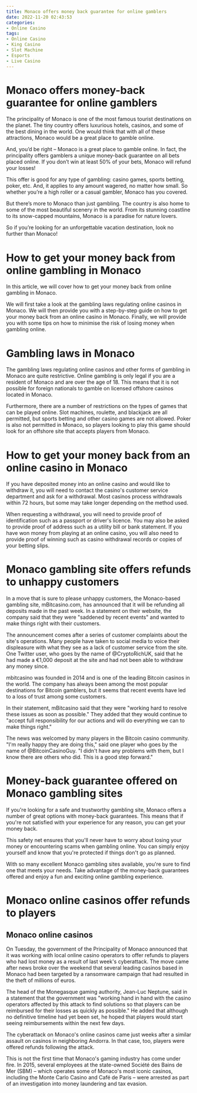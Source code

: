 ```yaml
---
title: Monaco offers money back guarantee for online gamblers
date: 2022-11-20 02:43:53
categories:
- Online Casino
tags:
- Online Casino
- King Casino
- Slot Machine
- Esports
- Live Casino
---
```



#  Monaco offers money-back guarantee for online gamblers

The principality of Monaco is one of the most famous tourist destinations on the planet. The tiny country offers luxurious hotels, casinos, and some of the best dining in the world. One would think that with all of these attractions, Monaco would be a great place to gamble online.

And, you’d be right – Monaco is a great place to gamble online. In fact, the principality offers gamblers a unique money-back guarantee on all bets placed online. If you don’t win at least 50% of your bets, Monaco will refund your losses!

This offer is good for any type of gambling: casino games, sports betting, poker, etc. And, it applies to any amount wagered, no matter how small. So whether you’re a high roller or a casual gambler, Monaco has you covered.

But there’s more to Monaco than just gambling. The country is also home to some of the most beautiful scenery in the world. From its stunning coastline to its snow-capped mountains, Monaco is a paradise for nature lovers.

So if you’re looking for an unforgettable vacation destination, look no further than Monaco!

#  How to get your money back from online gambling in Monaco

In this article, we will cover how to get your money back from online gambling in Monaco.

We will first take a look at the gambling laws regulating online casinos in Monaco. We will then provide you with a step-by-step guide on how to get your money back from an online casino in Monaco. Finally, we will provide you with some tips on how to minimise the risk of losing money when gambling online.

# Gambling laws in Monaco

The gambling laws regulating online casinos and other forms of gambling in Monaco are quite restrictive. Online gambling is only legal if you are a resident of Monaco and are over the age of 18. This means that it is not possible for foreign nationals to gamble on licensed offshore casinos located in Monaco.

Furthermore, there are a number of restrictions on the types of games that can be played online. Slot machines, roulette, and blackjack are all permitted, but sports betting and other casino games are not allowed. Poker is also not permitted in Monaco, so players looking to play this game should look for an offshore site that accepts players from Monaco.

# How to get your money back from an online casino in Monaco

If you have deposited money into an online casino and would like to withdraw it, you will need to contact the casino's customer service department and ask for a withdrawal. Most casinos process withdrawals within 72 hours, but some may take longer depending on the method used.

When requesting a withdrawal, you will need to provide proof of identification such as a passport or driver's licence. You may also be asked to provide proof of address such as a utility bill or bank statement. If you have won money from playing at an online casino, you will also need to provide proof of winning such as casino withdrawal records or copies of your betting slips.

#  Monaco gambling site offers refunds to unhappy customers

In a move that is sure to please unhappy customers, the Monaco-based gambling site, mBitcasino.com, has announced that it will be refunding all deposits made in the past week. In a statement on their website, the company said that they were "saddened by recent events" and wanted to make things right with their customers.

The announcement comes after a series of customer complaints about the site's operations. Many people have taken to social media to voice their displeasure with what they see as a lack of customer service from the site. One Twitter user, who goes by the name of @CryptoRichUK, said that he had made a €1,000 deposit at the site and had not been able to withdraw any money since.

mbitcasino was founded in 2014 and is one of the leading Bitcoin casinos in the world. The company has always been among the most popular destinations for Bitcoin gamblers, but it seems that recent events have led to a loss of trust among some customers.

In their statement, mBitcasino said that they were "working hard to resolve these issues as soon as possible." They added that they would continue to "accept full responsibility for our actions and will do everything we can to make things right."

The news was welcomed by many players in the Bitcoin casino community. "I'm really happy they are doing this," said one player who goes by the name of @BitcoinCasinoGuy. "I didn't have any problems with them, but I know there are others who did. This is a good step forward."

#  Money-back guarantee offered on Monaco gambling sites

If you're looking for a safe and trustworthy gambling site, Monaco offers a number of great options with money-back guarantees. This means that if you're not satisfied with your experience for any reason, you can get your money back.

This safety net ensures that you'll never have to worry about losing your money or encountering scams when gambling online. You can simply enjoy yourself and know that you're protected if things don't go as planned.

With so many excellent Monaco gambling sites available, you're sure to find one that meets your needs. Take advantage of the money-back guarantees offered and enjoy a fun and exciting online gambling experience.

#  Monaco online casinos offer refunds to players

## Monaco online casinos

On Tuesday, the government of the Principality of Monaco announced that it was working with local online casino operators to offer refunds to players who had lost money as a result of last week's cyberattack. The move came after news broke over the weekend that several leading casinos based in Monaco had been targeted by a ransomware campaign that had resulted in the theft of millions of euros.

The head of the Monegasque gaming authority, Jean-Luc Neptune, said in a statement that the government was "working hand in hand with the casino operators affected by this attack to find solutions so that players can be reimbursed for their losses as quickly as possible." He added that although no definitive timeline had yet been set, he hoped that players would start seeing reimbursements within the next few days.

The cyberattack on Monaco's online casinos came just weeks after a similar assault on casinos in neighboring Andorra. In that case, too, players were offered refunds following the attack.

This is not the first time that Monaco's gaming industry has come under fire. In 2015, several employees at the state-owned Société des Bains de Mer (SBM) – which operates some of Monaco's most iconic casinos, including the Monte Carlo Casino and Café de Paris – were arrested as part of an investigation into money laundering and tax evasion.